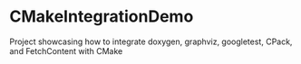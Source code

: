 # CMakeIntegrationDemo
Project showcasing how to integrate doxygen, graphviz, googletest, CPack, and FetchContent with CMake
